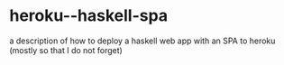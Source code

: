 # heroku--haskell-spa
a description of how to deploy a haskell web app with an SPA to heroku (mostly so that I do not forget)
